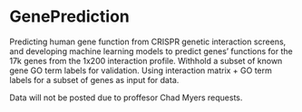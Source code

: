 # GenePrediction
Predicting human gene function from CRISPR genetic interaction screens, and developing machine learning models to predict genes’ functions for the 17k genes from the 1x200 interaction profile. Withhold a subset of known gene GO term labels for validation. Using interaction matrix + GO term labels for a subset of genes as input for data.

Data will not be posted due to proffesor Chad Myers requests.
